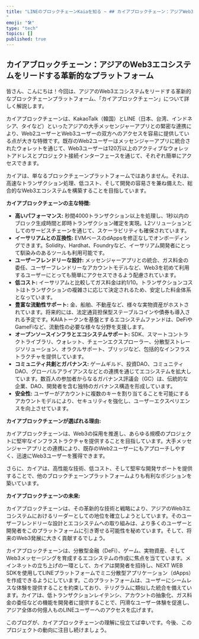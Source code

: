 ```yaml
---
title: "LINEのブロックチェーンKaiaを知る ~ ## カイアブロックチェーン：アジアWeb3の未来 
"
emoji: "🛠"
type: "tech" 
topics: []
published: true
---
```



## カイアブロックチェーン：アジアのWeb3エコシステムをリードする革新的なプラットフォーム

皆さん、こんにちは！今回は、アジアのWeb3エコシステムをリードする革新的なブロックチェーンプラットフォーム、「カイアブロックチェーン」について詳しく解説します。

カイアブロックチェーンは、KakaoTalk（韓国）とLINE（日本、台湾、インドネシア、タイなど）といったアジアの大手メッセンジャーアプリとの緊密な連携により、Web2ユーザーとWeb3ユーザーの双方へのアクセスを容易に提供している点が大きな特徴です。既存のWeb2ユーザーはメッセンジャーアプリに統合されたウォレットを通じて、Web3ユーザーは120万以上のアクティブなウォレットアドレスとプロジェクト接続インターフェースを通じて、それぞれ簡単にアクセスできます。

カイアは、単なるブロックチェーンプラットフォームではありません。それは、高速なトランザクション処理、低コスト、そして開発の容易さを兼ね備えた、総合的なWeb3エコシステムを構築することを目指しています。

**カイアブロックチェーンの主な特徴:**

* **高いパフォーマンス:** 秒間4000トランザクション以上を処理し、1秒以内のブロック生成時間と即時トランザクション確定を実現。L2ソリューションとしてのサービスチェーンを通じて、スケーラビリティも確保されています。
* **イーサリアムとの互換性:** EVMベースのdAppsを修正なしでオンボーディングできます。Solidity、Hardhat、Foundryなど、イーサリアム開発者にとって馴染みのあるツールも利用可能です。
* **ユーザーフレンドリーな設計:** メッセンジャーアプリとの統合、ガス料金の委任、ユーザーフレンドリーなアカウントモデルなど、Web3を初めて利用するユーザーにとっても簡単にアクセスできるよう配慮されています。
* **低コスト:** イーサリアムと比較してガス料金は約1/10。トランザクションコストはトランザクションの複雑さに応じて決定されるため、安定した料金体系となっています。
* **豊富な流動性サポート:** 金、船舶、不動産など、様々な実物資産がホストされています。将来的には、法定通貨担保型ステーブルコインや債券も導入される予定です。KAIAトークンを基盤とするエコシステムファンドは、DeFiやGameFiなど、流動性の必要な様々な分野を支援します。
* **オープンソースインフラとエコシステムサポート:** SDK、スマートコントラクトライブラリ、ウォレット、チェーンエクスプローラー、分散型ストレージソリューション、オラクルサポート、ブリッジなど、包括的なインフラストラクチャを提供しています。
* **コミュニティ共創とガバナンス:** ゲームギルド、投資DAO、コミュニティDAO、グローバルアライアンスなどとの連携を通じてエコシステムを拡大しています。数百人の参加者からなるガバナンス評議会（GC）は、伝統的な企業、DAO、開発者を含む独特のガバナンス構造を形成しています。
* **安全性:** ユーザーがアカウントに複数のキーを割り当てることを可能にするアカウントモデルにより、セキュリティを強化し、ユーザーエクスペリエンスを向上させています。


**カイアブロックチェーンが選ばれる理由:**

カイアブロックチェーンは、Web3の採用を推進し、あらゆる規模のプロジェクトに堅牢なインフラストラクチャを提供することを目指しています。大手メッセンジャーアプリとの連携により、既存のWeb2ユーザーにもアプローチしやすく、迅速にWeb3ユーザーを獲得できます。

さらに、カイアは、高性能な技術、低コスト、そして堅牢な開発サポートを提供することで、他のブロックチェーンプラットフォームよりも有利なポジションを築いています。

**カイアブロックチェーンの未来:**

カイアブロックチェーンは、その革新的な技術と戦略により、アジアのWeb3エコシステムにおけるリーダーとしての地位を確立しようとしています。そのユーザーフレンドリーな設計とエコシステムへの取り組みは、より多くのユーザーと開発者をこのプラットフォームに引き寄せる可能性を秘めています。そして、将来のWeb3発展に大きく貢献するでしょう。

カイアブロックチェーンは、分散型金融（DeFi）、ゲーム、実物資産、そしてWeb3メッセージングを育成するエコシステムの作成に焦点を当てています。メインネットの立ち上げの一環として、カイアは開発者を招待し、NEXT WEB SDKを使用してLINEプラットフォームでミニ分散型アプリケーション（dApps）を作成できるようにしています。このプラットフォームは、ユーザーにシームレスな体験を提供することを約束しており、テリグラムに類似した統合を備えています。カイアは、低トランザクションレイテンシ、アカウントの抽象化、ガス料金の委任などの機能を開発者に提供することで、円滑なユーザー体験を促進し、アジア全体の何億人ものLINEユーザーへのアクセスを広げます。

このブログが、カイアブロックチェーンの理解に役立てば幸いです。今後、このプロジェクトの動向に注目し続けましょう。



        